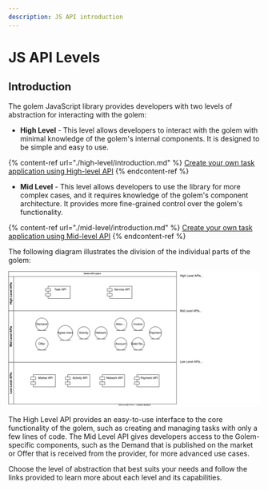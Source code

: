 ```yaml
---
description: JS API introduction
---
```


# JS API Levels

## Introduction

The golem JavaScript library provides developers with two levels of abstraction for interacting with the golem:

- **High Level** - This level allows developers to interact with the golem with minimal knowledge of the golem's internal components. It is designed to be simple and easy to use.

{% content-ref url="./high-level/introduction.md" %}
[Create your own task application using High-level API](./high-level/introduction.md)
{% endcontent-ref %}

- **Mid Level** - This level allows developers to use the library for more complex cases, and it requires knowledge of the golem's component architecture. It provides more fine-grained control over the golem's functionality.

{% content-ref url="./mid-level/introduction.md" %}
[Create your own task application using Mid-level API](./mid-level/introduction.md)
{% endcontent-ref %}

The following diagram illustrates the division of the individual parts of the golem:

![Golem Component Architecture](../.gitbook/assets/golem-api-layers.drawio.svg)

The High Level API provides an easy-to-use interface to the core functionality of the golem, such as creating and managing tasks with only a few lines of code.
The Mid Level API gives developers access to the Golem-specific components, such as the Demand that is published on the market or Offer that is received from the provider, for more advanced use cases.

Choose the level of abstraction that best suits your needs and follow the links provided to learn more about each level and its capabilities.
